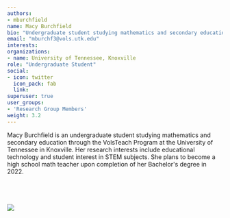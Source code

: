 ```yaml
---
authors:
- mburchfield
name: Macy Burchfield
bio: "Undergraduate student studying mathematics and secondary education as a member of the VolsTeach Program"
email: "mburchf3@vols.utk.edu"
interests:
organizations:
- name: University of Tennessee, Knoxville
role: "Undergraduate Student"
social:
- icon: twitter
  icon_pack: fab
  link: 
superuser: true
user_groups:
- 'Research Group Members'
weight: 3.2
---
```


Macy Burchfield is an undergraduate student studying mathematics and secondary education through the VolsTeach Program at the University of Tennessee in Knoxville. Her research interests include educational technology and student interest in STEM subjects. She plans to become a high school math teacher upon completion of her Bachelor's degree in 2022.
<br>
<br>
<br>
<br>
<br>
<img src="/img/burchfield.jpg"/>

